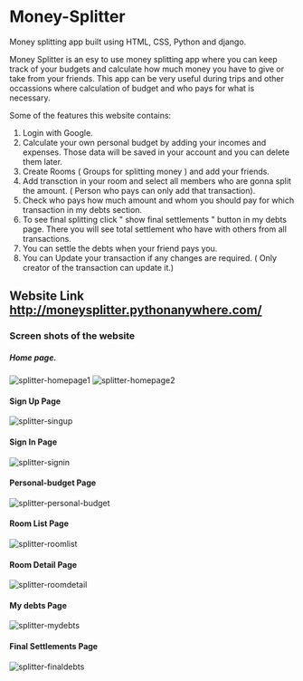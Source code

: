 # Money-Splitter
Money splitting app built using HTML, CSS, Python and django.

Money Splitter is an esy to use money splitting app where you can keep track of your budgets and calculate how much money you have to give or take from your friends. This app can be very useful during trips and other occassions where calculation of budget and who pays for what is necessary.

Some of the features this website contains:
1. Login with Google.
2. Calculate your own personal budget by adding your incomes and expenses. Those data will be saved in your account and you can delete them later.
3. Create Rooms ( Groups for splitting money ) and add your friends.
4. Add transction in your room and select all members who are gonna split the amount. ( Person who pays can only add that transaction).
5. Check who pays how much amount and whom you should pay for which transaction in my debts section.
6. To see final splitting click " show final settlements " button in my debts page. There you will see total settlement who have with others from all transactions.
7. You can settle the debts when your friend pays you.
8. You can Update your transaction if any changes are required. ( Only creator of the transaction can update it.)


## Website Link http://moneysplitter.pythonanywhere.com/

### Screen shots of the website

##### Home page.
![splitter-homepage1](https://user-images.githubusercontent.com/59278577/88136781-a9925b80-cc07-11ea-88df-ae2a15022edc.PNG)
![splitter-homepage2](https://user-images.githubusercontent.com/59278577/88136916-ff670380-cc07-11ea-99d1-dc74f403d35c.PNG)

#### Sign Up Page
![splitter-singup](https://user-images.githubusercontent.com/59278577/88137536-5f11de80-cc09-11ea-9010-2f12ff46140e.PNG)

#### Sign In Page
![splitter-signin](https://user-images.githubusercontent.com/59278577/88137495-430e3d00-cc09-11ea-95e5-f60d6725c18c.PNG)

#### Personal-budget Page
![splitter-personal-budget](https://user-images.githubusercontent.com/59278577/88137052-57056f00-cc08-11ea-91ba-049d774ab932.PNG)

#### Room List Page
![splitter-roomlist](https://user-images.githubusercontent.com/59278577/88137383-0cd0bd80-cc09-11ea-84b3-4ee5119de04b.PNG)

#### Room Detail Page
![splitter-roomdetail](https://user-images.githubusercontent.com/59278577/88137174-9b910a80-cc08-11ea-93e9-fb030b8e844a.PNG)

#### My debts Page
![splitter-mydebts](https://user-images.githubusercontent.com/59278577/88136987-2a515780-cc08-11ea-9c9d-8e168ec44807.PNG)

#### Final Settlements Page
![splitter-finaldebts](https://user-images.githubusercontent.com/59278577/88136479-f4f83a00-cc06-11ea-8f96-9eeb59885552.PNG)


